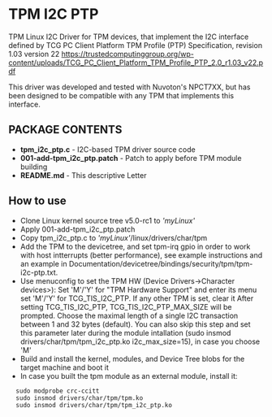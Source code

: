 # TPM I2C PTP
TPM Linux I2C Driver for TPM devices, that implement the I2C interface defined by TCG PC Client Platform TPM Profile (PTP) Specification, revision 1.03 version 22
https://trustedcomputinggroup.org/wp-content/uploads/TCG_PC_Client_Platform_TPM_Profile_PTP_2.0_r1.03_v22.pdf

This driver was developed and tested with Nuvoton's NPCT7XX, but has been designed to be compatible with any TPM that implements this interface.

## PACKAGE CONTENTS
- **tpm_i2c_ptp.c** - I2C-based TPM driver source code
- **001-add-tpm_i2c_ptp.patch** - Patch to apply before TPM module building
- **README.md** - This descriptive Letter

## How to use
- Clone Linux kernel source tree v5.0-rc1 to _'myLinux'_
- Apply 001-add-tpm_i2c_ptp.patch
- Copy tpm_i2c_ptp.c to _'myLinux'_/linux/drivers/char/tpm
- Add the TPM to the devicetree, and set tpm-irq gpio in order to work with host intterrupts (better performance), see example instructions and an example in Documentation/devicetree/bindings/security/tpm/tpm-i2c-ptp.txt.
- Use menuconfig to set the TPM HW (Device Drivers->Character devices>):
  Set 'M'/'Y' for "TPM Hardware Support" and enter its menu 
  set 'M'/'Y' for TCG_TIS_I2C_PTP. If any other TPM is set, clear it
  After setting TCG_TIS_I2C_PTP, TCG_TIS_I2C_PTP_MAX_SIZE will be prompted.
    Choose the maximal length of a single I2C transaction between 1 and 32 bytes (default).
    You can also skip this step and set this parameter later during the module intallation (sudo insmod drivers/char/tpm/tpm_i2c_ptp.ko i2c_max_size=15), in case you choose 'M'
- Build and install the kernel, modules, and Device Tree blobs for the target machine and boot it
- In case you built the tpm module as an external module, install it:
```
  sudo modprobe crc-ccitt
  sudo insmod drivers/char/tpm/tpm.ko
  sudo insmod drivers/char/tpm/tpm_i2c_ptp.ko
```

